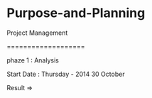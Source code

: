 Purpose-and-Planning
====================

Project Management

===================

phaze 1 : Analysis

Start Date : Thursday - 2014 30 October

Result =>


